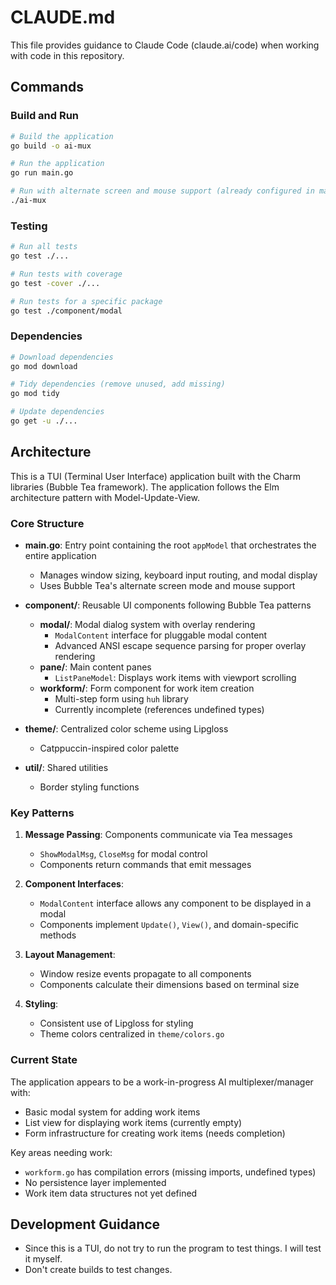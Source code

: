 # CLAUDE.md

This file provides guidance to Claude Code (claude.ai/code) when working with code in this repository.

## Commands

### Build and Run
```bash
# Build the application
go build -o ai-mux

# Run the application
go run main.go

# Run with alternate screen and mouse support (already configured in main.go)
./ai-mux
```

### Testing
```bash
# Run all tests
go test ./...

# Run tests with coverage
go test -cover ./...

# Run tests for a specific package
go test ./component/modal
```

### Dependencies
```bash
# Download dependencies
go mod download

# Tidy dependencies (remove unused, add missing)
go mod tidy

# Update dependencies
go get -u ./...
```

## Architecture

This is a TUI (Terminal User Interface) application built with the Charm libraries (Bubble Tea framework). The application follows the Elm architecture pattern with Model-Update-View.

### Core Structure

- **main.go**: Entry point containing the root `appModel` that orchestrates the entire application
  - Manages window sizing, keyboard input routing, and modal display
  - Uses Bubble Tea's alternate screen mode and mouse support

- **component/**: Reusable UI components following Bubble Tea patterns
  - **modal/**: Modal dialog system with overlay rendering
    - `ModalContent` interface for pluggable modal content
    - Advanced ANSI escape sequence parsing for proper overlay rendering
  - **pane/**: Main content panes
    - `ListPaneModel`: Displays work items with viewport scrolling
  - **workform/**: Form component for work item creation
    - Multi-step form using `huh` library
    - Currently incomplete (references undefined types)

- **theme/**: Centralized color scheme using Lipgloss
  - Catppuccin-inspired color palette

- **util/**: Shared utilities
  - Border styling functions

### Key Patterns

1. **Message Passing**: Components communicate via Tea messages
   - `ShowModalMsg`, `CloseMsg` for modal control
   - Components return commands that emit messages

2. **Component Interfaces**: 
   - `ModalContent` interface allows any component to be displayed in a modal
   - Components implement `Update()`, `View()`, and domain-specific methods

3. **Layout Management**:
   - Window resize events propagate to all components
   - Components calculate their dimensions based on terminal size

4. **Styling**:
   - Consistent use of Lipgloss for styling
   - Theme colors centralized in `theme/colors.go`

### Current State

The application appears to be a work-in-progress AI multiplexer/manager with:
- Basic modal system for adding work items
- List view for displaying work items (currently empty)
- Form infrastructure for creating work items (needs completion)

Key areas needing work:
- `workform.go` has compilation errors (missing imports, undefined types)
- No persistence layer implemented
- Work item data structures not yet defined

## Development Guidance

- Since this is a TUI, do not try to run the program to test things. I will test it myself.
- Don't create builds to test changes.